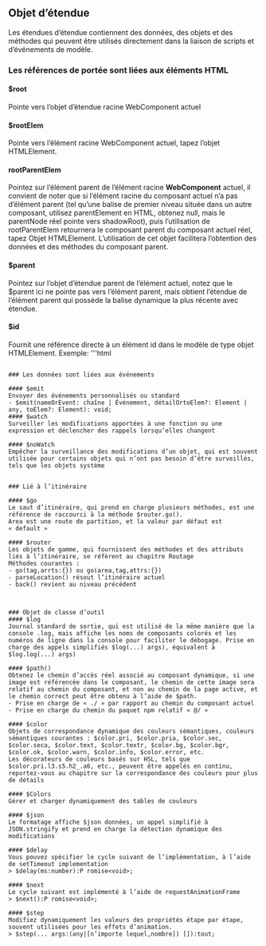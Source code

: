 <!--DESC: {icon:{name:"explore",pkg:"mdi",type:"filled"},id:1} -->

## Objet d’étendue
Les étendues d’étendue contiennent des données, des objets et des méthodes qui peuvent être utilisés directement dans la liaison de scripts et d’événements de modèle.


### Les références de portée sont liées aux éléments HTML

#### $root
Pointe vers l’objet d’étendue racine WebComponent actuel

#### $rootElem
Pointe vers l’élément racine WebComponent actuel, tapez l’objet HTMLElement.

#### rootParentElem
Pointez sur l’élément parent de l’élément racine **WebComponent** actuel, il convient de noter que si l’élément racine du composant actuel n’a pas d’élément parent (tel qu’une balise de premier niveau située dans un autre composant, utilisez parentElement en HTML, obtenez null, mais le parentNode réel pointe vers shadowRoot), puis l’utilisation de rootParentElem retournera le composant parent du composant actuel réel, tapez Objet HTMLElement. L’utilisation de cet objet facilitera l’obtention des données et des méthodes du composant parent.


#### $parent
Pointez sur l’objet d’étendue parent de l’élément actuel, notez que le $parent ici ne pointe pas vers l’élément parent, mais obtient l’étendue de l’élément parent qui possède la balise dynamique la plus récente avec étendue.

#### $id
  Fournit une référence directe à un élément id dans le modèle de type objet HTMLElement.
  Exemple:
  '''html
  <template>
    <div id="mydiv"></div>
  </template>
  <script scope= ». ».">
    return class{

      onReady(){
        this.$id.mydiv.innerHTML = « Hello World »;
      }
    }
  </script>
  ```

### Les données sont liées aux événements

#### $emit
Envoyer des événements personnalisés ou standard
- $emit(nameOrEvent: chaîne | Événement, détailOrtoElem?: Element | any, toElem?: Element): void;
#### $watch
Surveiller les modifications apportées à une fonction ou une expression et déclencher des rappels lorsqu’elles changent

#### $noWatch
Empêcher la surveillance des modifications d’un objet, qui est souvent utilisée pour certains objets qui n’ont pas besoin d’être surveillés, tels que les objets système


### Lié à l’itinéraire

#### $go
Le saut d’itinéraire, qui prend en charge plusieurs méthodes, est une référence de raccourci à la méthode $router.go().
Area est une route de partition, et la valeur par défaut est « default »

#### $router
Les objets de gamme, qui fournissent des méthodes et des attributs liés à l’itinéraire, se réfèrent au chapitre Routage
Méthodes courantes :
- go(tag,arrts:{}) ou go(area,tag,attrs:{})
- parseLocation() résout l’itinéraire actuel
- back() revient au niveau précédent



### Objet de classe d’outil
#### $log 
Journal standard de sortie, qui est utilisé de la même manière que la console .log, mais affiche les noms de composants colorés et les numéros de ligne dans la console pour faciliter le débogage. Prise en charge des appels simplifiés $log(...) args), équivalent à $log.log(...) args)

#### $path()
Obtenez le chemin d’accès réel associé au composant dynamique, si une image est référencée dans le composant, le chemin de cette image sera relatif au chemin du composant, et non au chemin de la page active, et le chemin correct peut être obtenu à l’aide de $path.
- Prise en charge de « ./ » par rapport au chemin du composant actuel
- Prise en charge du chemin du paquet npm relatif « @/ »

#### $color
Objets de correspondance dynamique des couleurs sémantiques, couleurs sémantiques courantes : $color.pri, $color.pria, $color.sec, $color.seca, $color.text, $color.textr, $color.bg, $color.bgr, $color.ok, $color.warn, $color.info, $color.error, etc.
Les décorateurs de couleurs basés sur HSL, tels que $color.pri.l3.s5.h2_.a6, etc., peuvent être appelés en continu, reportez-vous au chapitre sur la correspondance des couleurs pour plus de détails

#### $Colors
Gérer et charger dynamiquement des tables de couleurs

#### $json
Le formatage affiche $json données, un appel simplifié à JSON.stringify et prend en charge la détection dynamique des modifications

#### $delay
Vous pouvez spécifier le cycle suivant de l’implémentation, à l’aide de setTimeout implementation
> $delay(ms:number):P romise<void>;

#### $next
Le cycle suivant est implémenté à l’aide de requestAnimationFrame
> $next():P romise<void>;

#### $step
Modifiez dynamiquement les valeurs des propriétés étape par étape, souvent utilisées pour les effets d’animation.
> $step(... args:(any|[n’importe lequel,nombre]) []):tout;
